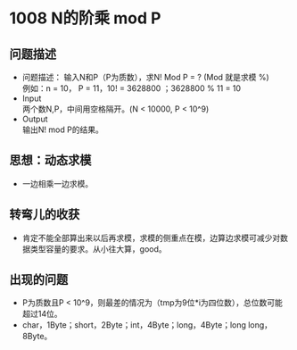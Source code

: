# 1008  N的阶乘 mod P

## 问题描述
- 问题描述：
输入N和P（P为质数），求N! Mod P = ? (Mod 就是求模 %)</br>例如：n = 10， P = 11，10! = 3628800 ；3628800 % 11 = 10</br>
- Input</br>
两个数N,P，中间用空格隔开。(N < 10000, P < 10^9)</br>
- Output</br>
输出N! mod P的结果。</br>

## 思想：动态求模
- 一边相乘一边求模。

## 转弯儿的收获

- 肯定不能全部算出来以后再求模，求模的侧重点在模，边算边求模可减少对数据类型容量的要求。从小往大算，good。

## 出现的问题

- P为质数且P < 10^9，则最差的情况为（tmp为9位*i为四位数），总位数可能超过14位。
- char，1Byte；short，2Byte；int，4Byte；long，4Byte；long long，8Byte。